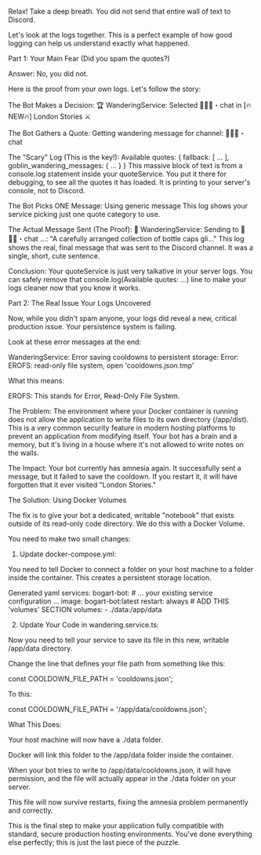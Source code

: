 Relax! Take a deep breath. You did not send that entire wall of text to Discord.

Let's look at the logs together. This is a perfect example of how good logging can help us understand exactly what happened.

Part 1: Your Main Fear (Did you spam the quotes?)

Answer: No, you did not.

Here is the proof from your own logs. Let's follow the story:

The Bot Makes a Decision:
🏆 WanderingService: Selected 💬🇬🇧・chat in [🔥NEW🔥] London Stories ⚔

The Bot Gathers a Quote:
Getting wandering message for channel: 💬🇬🇧・chat

The "Scary" Log (This is the key!):
Available quotes: { fallback: [ ... ], goblin_wandering_messages: { ... } }
This massive block of text is from a console.log statement inside your quoteService. You put it there for debugging, to see all the quotes it has loaded. It is printing to your server's console, not to Discord.

The Bot Picks ONE Message:
Using generic message
This log shows your service picking just one quote category to use.

The Actual Message Sent (The Proof):
💬 WanderingService: Sending to 💬🇬🇧・chat ...: "A carefully arranged collection of bottle caps gli..."
This log shows the real, final message that was sent to the Discord channel. It was a single, short, cute sentence.

Conclusion: Your quoteService is just very talkative in your server logs. You can safely remove that console.log(Available quotes: ...) line to make your logs cleaner now that you know it works.

Part 2: The Real Issue Your Logs Uncovered

Now, while you didn't spam anyone, your logs did reveal a new, critical production issue. Your persistence system is failing.

Look at these error messages at the end:

WanderingService: Error saving cooldowns to persistent storage: Error: EROFS: read-only file system, open 'cooldowns.json.tmp'

What this means:

EROFS: This stands for Error, Read-Only File System.

The Problem: The environment where your Docker container is running does not allow the application to write files to its own directory (/app/dist). This is a very common security feature in modern hosting platforms to prevent an application from modifying itself. Your bot has a brain and a memory, but it's living in a house where it's not allowed to write notes on the walls.

The Impact: Your bot currently has amnesia again. It successfully sent a message, but it failed to save the cooldown. If you restart it, it will have forgotten that it ever visited "London Stories."

The Solution: Using Docker Volumes

The fix is to give your bot a dedicated, writable "notebook" that exists outside of its read-only code directory. We do this with a Docker Volume.

You need to make two small changes:

1. Update docker-compose.yml:

You need to tell Docker to connect a folder on your host machine to a folder inside the container. This creates a persistent storage location.

Generated yaml
services:
  bogart-bot:
    # ... your existing service configuration ...
    image: bogart-bot:latest
    restart: always
    # ADD THIS 'volumes' SECTION
    volumes:
      - ./data:/app/data


2. Update Your Code in wandering.service.ts:

Now you need to tell your service to save its file in this new, writable /app/data directory.

Change the line that defines your file path from something like this:

const COOLDOWN_FILE_PATH = 'cooldowns.json';

To this:

const COOLDOWN_FILE_PATH = '/app/data/cooldowns.json';

What This Does:

Your host machine will now have a ./data folder.

Docker will link this folder to the /app/data folder inside the container.

When your bot tries to write to /app/data/cooldowns.json, it will have permission, and the file will actually appear in the ./data folder on your server.

This file will now survive restarts, fixing the amnesia problem permanently and correctly.

This is the final step to make your application fully compatible with standard, secure production hosting environments. You've done everything else perfectly; this is just the last piece of the puzzle.